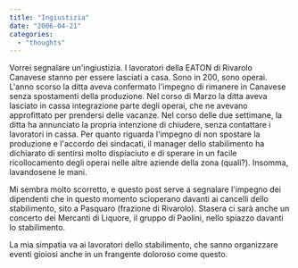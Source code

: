 ```yaml
---
title: "Ingiustizia"
date: "2006-04-21"
categories: 
  - "thoughts"
---
```


Vorrei segnalare un'ingiustizia. I lavoratori della EATON di Rivarolo Canavese stanno per essere lasciati a casa. Sono in 200, sono operai. L'anno scorso la ditta aveva confermato l'impegno di rimanere in Canavese senza spostamenti della produzione. Nel corso di Marzo la ditta aveva lasciato in cassa integrazione parte degli operai, che ne avevano approfittato per prendersi delle vacanze. Nel corso delle due settimane, la ditta ha annunciato la propria intenzione di chiudere, senza contattare i lavoratori in cassa. Per quanto riguarda l'impegno di non spostare la produzione e l'accordo dei sindacati, il manager dello stabilimento ha dichiarato di sentirsi molto dispiaciuto e di sperare in un facile ricollocamento degli operai nelle altre aziende della zona (quali?). Insomma, lavandosene le mani.

Mi sembra molto scorretto, e questo post serve a segnalare l'impegno dei dipendenti che in questo momento scioperano davanti ai cancelli dello stabilimento, sito a Pasquaro (frazione di Rivarolo). Stasera ci sarà anche un concerto dei Mercanti di Liquore, il gruppo di Paolini, nello spiazzo davanti lo stabilimento.

La mia simpatia va ai lavoratori dello stabilimento, che sanno organizzare eventi gioiosi anche in un frangente doloroso come questo.
